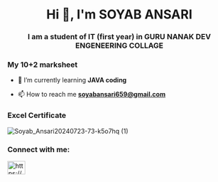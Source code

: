 <h1 align="center">Hi 👋, I'm SOYAB ANSARI</h1>
<h3 align="center">I am a student of IT (first year) in GURU NANAK DEV ENGENEERING COLLAGE</h3>
<h3 align="left">My 10+2 marksheet</h3>

- 🌱 I’m currently learning **JAVA coding**

- 📫 How to reach me **soyabansari659@gmail.com**

<h3 align="left">Excel Certificate</h3>

![Soyab_Ansari20240723-73-k5o7hq (1)](https://github.com/user-attachments/assets/1c357a93-2210-41a4-ae1c-0a315e583221)


<h3 align="left">Connect with me:</h3>
<p align="left">
<a href=https://www.linkedin.com/in/soyab-ansari-746133319?utm_source=share&utm_campaign=share_via&utm_content=profile&utm_medium=android_app
  utm_source=share&utm_campaign=share_via&utm_content=profile&utm_medium=android_app" target="blank"><img align="center" src="https://raw.githubusercontent.com/rahuldkjain/github-profile-readme-generator/master/src/images/icons/Social/linked-in-alt.svg" alt="https://www.linkedin.com/in/soyab-ansari-746133319?utm_source=share&utm_campaign=share_via&utm_content=profile&utm_medium=android_app" height="30" width="40" /></a>
</p>



